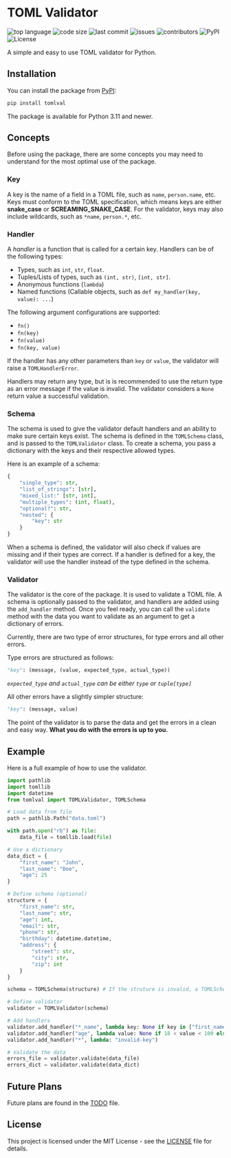 # TOML Validator

![top language](https://img.shields.io/github/languages/top/marcusfrdk/tomlval)
![code size](https://img.shields.io/github/languages/code-size/marcusfrdk/tomlval)
![last commit](https://img.shields.io/github/last-commit/marcusfrdk/tomlval)
![issues](https://img.shields.io/github/issues/marcusfrdk/tomlval)
![contributors](https://img.shields.io/github/contributors/marcusfrdk/tomlval)
![PyPI](https://img.shields.io/pypi/v/tomlval)
![License](https://img.shields.io/github/license/marcusfrdk/tomlval)

A simple and easy to use TOML validator for Python.

## Installation

You can install the package from [PyPI](https://pypi.org/project/tomlval/):

```bash
pip install tomlval
```

The package is available for Python 3.11 and newer.

## Concepts

Before using the package, there are some concepts you may need to understand for the most optimal use of the package.

### Key

A key is the name of a field in a TOML file, such as `name`, `person.name`, etc. Keys must conform to the TOML specification, which means keys are either **snake_case** or **SCREAMING_SNAKE_CASE**. For the validator, keys may also include wildcards, such as `*name`, `person.*`, etc.

### Handler

A _handler_ is a function that is called for a certain key. Handlers can be of the following types:

-   Types, such as `int`, `str`, `float`.
-   Tuples/Lists of types, such as `(int, str)`, `[int, str]`.
-   Anonymous functions (`lambda`)
-   Named functions (Callable objects, such as `def my_handler(key, value): ...`)

The following argument configurations are supported:

-   `fn()`
-   `fn(key)`
-   `fn(value)`
-   `fn(key, value)`

If the handler has any other parameters than `key` or `value`, the validator will raise a `TOMLHandlerError`.

Handlers may return any type, but is is recommended to use the return type as an error message if the value is invalid. The validator considers a `None` return value a successful validation.

### Schema

The schema is used to give the validator default handlers and an ability to make sure certain keys exist. The schema is defined in the `TOMLSchema` class, and is passed to the `TOMLValidator` class. To create a schema, you pass a dictionary with the keys and their respective allowed types.

Here is an example of a schema:

```python
{
    "single_type": str,
    "list_of_strings": [str],
    "mixed_list:" [str, int],
    "multiple_types": (int, float),
    "optional?": str,
    "nested": {
        "key": str
    }
}
```

When a schema is defined, the validator will also check if values are missing and if their types are correct. If a handler is defined for a key, the validator will use the handler instead of the type defined in the schema.

### Validator

The validator is the core of the package. It is used to validate a TOML file. A schema is optionally passed to the validator, and handlers are added using the `add_handler` method. Once you feel ready, you can call the `validate` method with the data you want to validate as an argument to get a dictionary of errors.

Currently, there are two type of error structures, for type errors and all other errors.

Type errors are structured as follows:

```python
"key": (message, (value, expected_type, actual_type))
```

_`expected_type` and `actual_type` can be either `type` or `tuple[type]`_

All other errors have a slightly simpler structure:

```python
"key": (message, value)
```

The point of the validator is to parse the data and get the errors in a clean and easy way. **What you do with the errors is up to you.**

## Example

Here is a full example of how to use the validator.

```python
import pathlib
import tomllib
import datetime
from tomlval import TOMLValidator, TOMLSchema

# Load data from file
path = pathlib.Path("data.toml")

with path.open("rb") as file:
    data_file = tomllib.load(file)

# Use a dictionary
data_dict = {
    "first_name": "John",
    "last_name": "Doe",
    "age": 25
}

# Define schema (optional)
structure = {
    "first_name": str,
    "last_name": str,
    "age": int,
    "email": str,
    "phone": str,
    "birthday": datetime.datetime,
    "address": {
        "street": str,
        "city": str,
        "zip": int
    }
}

schema = TOMLSchema(structure) # If the struture is invalid, a TOMLSchemaError is raised

# Define validator
validator = TOMLValidator(schema)

# Add handlers
validator.add_handler("*_name", lambda key: None if key in ["first_name", "last_name"] else "invalid-key")
validator.add_handler("age", lambda value: None if 18 < value < 100 else "invalid-age")
validator.add_handler("*", lambda: "invalid-key")

# Validate the data
errors_file = validator.validate(data_file)
errors_dict = validator.validate(data_dict)
```

## Future Plans

Future plans are found in the [TODO](TODO.md) file.

## License

This project is licensed under the MIT License - see the [LICENSE](LICENSE) file for details.
